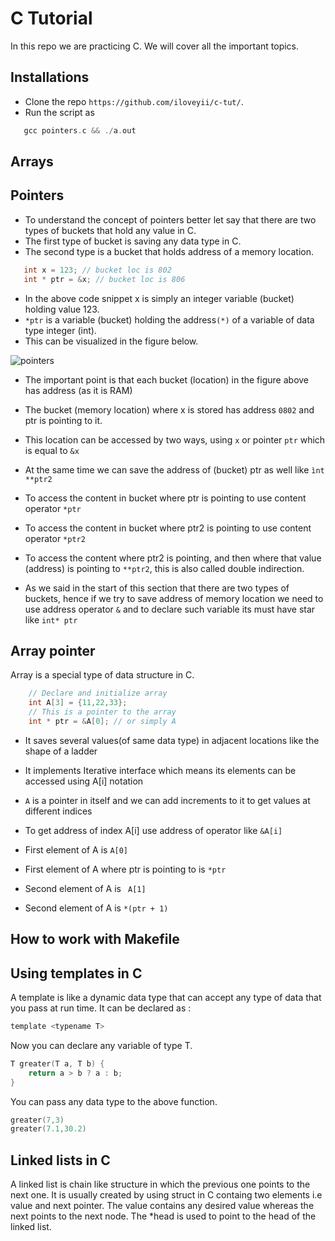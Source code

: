 C Tutorial
=====================================

In this repo we are practicing C. We will cover all the important topics.

## Installations
  * Clone the repo `https://github.com/iloveyii/c-tut/`.
  * Run the script as 
```c
   gcc pointers.c && ./a.out
``` 


## Arrays

## Pointers 
  * To understand the concept of pointers better let say that there are two types of buckets that hold any value in C.
  * The first type of bucket is saving any data type in C.
  * The second type is a bucket that holds address of a memory location.
 ```c
    int x = 123; // bucket loc is 802
    int * ptr = &x; // bucket loc is 806
```

  * In the above code snippet x is simply an integer variable (bucket) holding value 123.
  * `*ptr` is a variable (bucket) holding the address`(*)` of a variable of data type integer (int).
  * This can be visualized in the figure below.
  
  ![pointers](https://github.com/iloveyii/c-tut/blob/master/images/pointers-a-ptr.png)
  
  * The important point is that each bucket (location) in the figure above has address (as it is RAM)
  * The bucket (memory location) where x is stored has address `0802` and ptr is pointing to it.
  * This location can be accessed by two ways, using `x` or pointer `ptr` which is equal to `&x`
  * At the same time we can save the address of (bucket) ptr as well like `ìnt **ptr2`
  
  * To access the content in bucket where ptr is pointing to use content operator `*ptr`
  * To access the content in bucket where ptr2 is pointing to use content operator `*ptr2`
  * To access the content where ptr2 is pointing, and then where that value (address) is pointing to `**ptr2`, this is also called double indirection.
  * As we said in the start of this section that there are two types of buckets, hence if we try to save address of memory location we need to use address operator `&` and to declare such variable its must have star like `int* ptr`

## Array pointer
Array is a special type of data structure in C.
```c
    // Declare and initialize array
    int A[3] = {11,22,33};
    // This is a pointer to the array
    int * ptr = &A[0]; // or simply A
```
  * It saves several values(of same data type) in adjacent locations like the shape of a ladder
  * It implements Iterative interface which means its elements can be accessed using A[i] notation
  * `A` is a pointer in itself and we can add increments to it to get values at different indices
  * To get address of index A[i] use address of operator like `&A[i]`
  
  * First element of A is  `A[0]`
  * First element of A where ptr is pointing to is `*ptr`
  
  * Second element of A is ` A[1]`
  * Second element of A is ` *(ptr + 1) `


## How to work with Makefile


## Using templates in C
 A template is like a dynamic data type that can accept any type of data that you pass at run time.
 It can be declared as :
```c
template <typename T>
```

Now you can declare any variable of type T.
```c
T greater(T a, T b) {
    return a > b ? a : b;
}
```

You can pass any data type to the above function.
```c
greater(7,3) 
greater(7.1,30.2)
```

## Linked lists in C
A linked list is chain like structure in which the previous one points to the next one. It is usually created by 
using struct in C containg two elements i.e value and next pointer. The value contains any desired value whereas
the next points to the next node. The *head is used to point to the head of the linked list.

